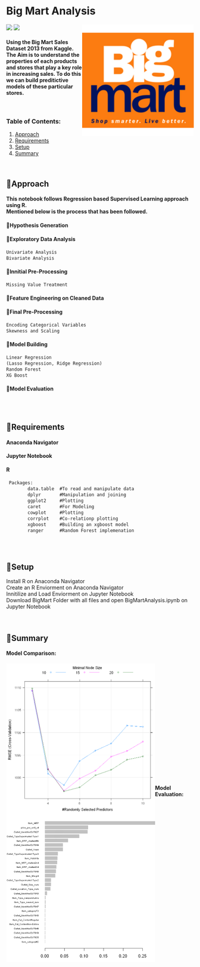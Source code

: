 # Big Mart Analysis  

<img src="https://img.shields.io/badge/-Jupyter%20Notebook-orange">
<img src="https://img.shields.io/badge/Language%20-%20R%20-skyblue">

<img align="right" src="https://github.com/GarethSequeira/Big-Mart-Analysis/blob/main/BigMart/Images/BigMartSq.png" width="300" height="300">  

#### Using the Big Mart Sales Dataset 2013 from Kaggle. <br> The Aim is to understand the properties of each products and stores that play a key role in increasing sales. To do this we can build preditictive models of these particular stores.  
<br>   

### Table of Contents:  
1. [Approach](#Approach)  
2. [Requirements](#Requirements)  
3. [Setup](#Setup)  
4. [Summary](#Summary)  
<br>  

## 🔸Approach
#### This notebook follows Regression based Supervised Learning approach using R. <br> Mentioned below is the process that has been followed.   

#### 🔸Hypothesis Generation
#### 🔸Exploratory Data Analysis
    Univariate Analysis  
    Bivariate Analysis  
#### 🔸Innitial Pre-Processing
    Missing Value Treatment  
#### 🔸Feature Engineering on Cleaned Data
#### 🔸Final Pre-Processing
    Encoding Categorical Variables  
    Skewness and Scaling  
#### 🔸Model Building
    Linear Regression  
    (Lasso Regression, Ridge Regression)
    Random Forest  
    XG Boost  
#### 🔸Model Evaluation

<br><br>  
  
## 🔸Requirements
#### Anaconda Navigator  
#### Jupyter Notebook  
#### R  
     Packages:  
            data.table  #To read and manipulate data  
            dplyr       #Manipulation and joining  
            ggplot2     #Plotting   
            caret       #For Modeling  
            cowplot     #Plotting  
            corrplot    #Co-relationp plotting  
            xgboost     #Building an xgboost model  
            ranger      #Random Forest implemenation  
   
<br><br>  
  
## 🔸Setup  
Install R on Anaconda Navigator  
Create an R Enviorment on Anaconda Navigator  
Innitilize and Load Enviorment on Jupyter Notebook  
Download BigMart Folder with all files and open BigMartAnalysis.ipynb on Jupyter Notebook
<br><br><br>    
  
## 🔸Summary  
#### Model Comparison:  
<img align="left" src="https://github.com/GarethSequeira/Big-Mart-Analysis/blob/main/BigMart/Images/ModelComparison.png" width="400" height="400">   
<br><br><br><br><br><br><br><br><br><br><br><br><br><br><br><br><br><br>    

#### Model Evaluation:  
<img align="left" src="https://github.com/GarethSequeira/Big-Mart-Analysis/blob/main/BigMart/Images/FinalEvaluation.png" width="400" height="400">   
<br>  
